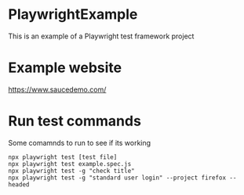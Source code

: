 # PlaywrightExample
This is an example of a Playwright test framework project

# Example website
https://www.saucedemo.com/

# Run test commands
Some comamnds to run to see if its working
```
npx playwright test [test file]
npx playwright test example.spec.js
npx playwright test -g "check title"
npx playwright test -g "standard user login" --project firefox --headed
```
